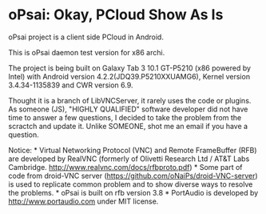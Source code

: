 oPsai: Okay, PCloud Show As Is
====================================================
oPsai project is a client side PCloud in Android.

This is oPsai daemon test version for x86 archi. 

The project is being built on Galaxy Tab 3 10.1 GT-P5210 
(x86 powered by Intel) with Android version 4.2.2(JDQ39.P5210XXUAMG6),
Kernel version 3.4.34-1135839 and CWR version 6.9. 

Thought it is a branch of LibVNCServer, it rarely uses the code or plugins. As someone (JS), "HIGHLY QUALIFIED" software developer did not have time to answer a few questions, I decided to take the problem from the scractch and update it. Unlike SOMEONE, shot me an email if you have a question. 

Notice:
    * Virtual Networking Protocol (VNC) and Remote FrameBuffer (RFB) are developed by RealVNC (formerly of Olivetti Research Ltd / AT&T Labs Cambridge. http://www.realvnc.com/docs/rfbproto.pdf)
    * Some part of code from droid-VNC server (https://github.com/oNaiPs/droid-VNC-server) is used to replicate common problem and to show diverse ways to resolve the problems. 
    * oPsai is built on rfb version 3.8
    * PortAudio is developed by http://www.portaudio.com under MIT license. 
 
